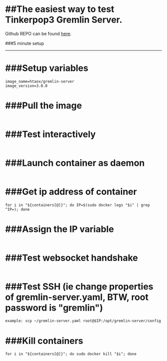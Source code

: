 ##The easiest way to test Tinkerpop3 Gremlin Server.
===================================================

Github REPO can be found [here](https://github.com/htaox/NEAT/tree/master/docker-scripts/gremlin-server-3.0.0).

###5 minute setup
* * *
###Setup variables
============
```hostname=gremlin-server
image_name=htaox/gremlin-server
image_version=3.0.0
```
###Pull the image
===========
```sudo docker pull $image_name:$image_version
```
###Test interactively
=====================
```sudo docker run --rm -i -t -h $hostname $image_name:$image_version /bin/bash
```
###Launch container as daemon
==============================
```sudo docker run -d -h $hostname $image_name:$image_version
```
###Get ip address of container
===============================
```containers=($(sudo docker ps | grep gremlin-server | awk '{print $1}' | tr '\n' ' '))
for i in "${containers[@]}"; do IP=$(sudo docker logs "$i" | grep ^IP=); done
```
###Assign the IP variable
==========================
```eval $IP
```
###Test websocket handshake
=========================
```curl -i -N -vv -H "Connection: Upgrade" -H "Upgrade: websocket" -H "Host: localhost" -H "Origin: http://localhost" -k "http://$IP:8182"
```
###Test SSH (ie change properties of gremlin-server.yaml, BTW, root password is "gremlin")
============
```ssh root@$IP
example: scp ~/gremlin-server.yaml root@$IP:/opt/gremlin-server/config 
```
###Kill containers
===================
```containers=($(sudo docker ps | grep gremlin-server | awk '{print $1}' | tr '\n' ' '))
for i in "${containers[@]}"; do sudo docker kill "$i"; done
```